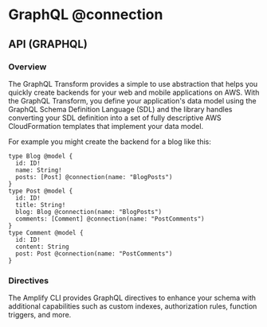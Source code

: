 # GraphQL @connection

## API (GRAPHQL)
### Overview
The GraphQL Transform provides a simple to use abstraction that helps you quickly create backends for your web and mobile applications on AWS. 
With the GraphQL Transform, you define your application's data model using the GraphQL Schema Definition Language (SDL)
and the library handles converting your SDL definition into a set of fully descriptive AWS CloudFormation templates that implement your data model.

For example you might create the backend for a blog like this:
```
type Blog @model {
  id: ID!
  name: String!
  posts: [Post] @connection(name: "BlogPosts")
}
type Post @model {
  id: ID!
  title: String!
  blog: Blog @connection(name: "BlogPosts")
  comments: [Comment] @connection(name: "PostComments")
}
type Comment @model {
  id: ID!
  content: String
  post: Post @connection(name: "PostComments")
}

```
### Directives
The Amplify CLI provides GraphQL directives to enhance your schema with additional capabilities such as custom indexes,
authorization rules, function triggers, and more.

